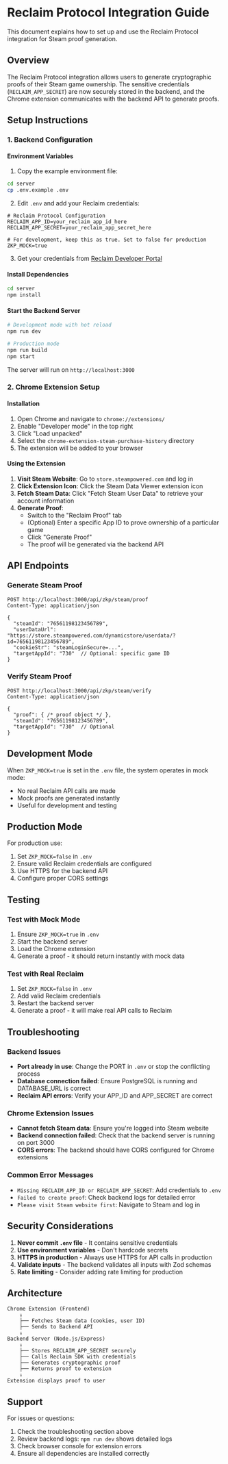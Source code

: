 # Reclaim Protocol Integration Guide

This document explains how to set up and use the Reclaim Protocol integration for Steam proof generation.

## Overview

The Reclaim Protocol integration allows users to generate cryptographic proofs of their Steam game ownership. The sensitive credentials (`RECLAIM_APP_SECRET`) are now securely stored in the backend, and the Chrome extension communicates with the backend API to generate proofs.

## Setup Instructions

### 1. Backend Configuration

#### Environment Variables

1. Copy the example environment file:
```bash
cd server
cp .env.example .env
```

2. Edit `.env` and add your Reclaim credentials:
```env
# Reclaim Protocol Configuration
RECLAIM_APP_ID=your_reclaim_app_id_here
RECLAIM_APP_SECRET=your_reclaim_app_secret_here

# For development, keep this as true. Set to false for production
ZKP_MOCK=true
```

3. Get your credentials from [Reclaim Developer Portal](https://dev.reclaimprotocol.org/)

#### Install Dependencies

```bash
cd server
npm install
```

#### Start the Backend Server

```bash
# Development mode with hot reload
npm run dev

# Production mode
npm run build
npm start
```

The server will run on `http://localhost:3000`

### 2. Chrome Extension Setup

#### Installation

1. Open Chrome and navigate to `chrome://extensions/`
2. Enable "Developer mode" in the top right
3. Click "Load unpacked"
4. Select the `chrome-extension-steam-purchase-history` directory
5. The extension will be added to your browser

#### Using the Extension

1. **Visit Steam Website**: Go to `store.steampowered.com` and log in
2. **Click Extension Icon**: Click the Steam Data Viewer extension icon
3. **Fetch Steam Data**: Click "Fetch Steam User Data" to retrieve your account information
4. **Generate Proof**:
   - Switch to the "Reclaim Proof" tab
   - (Optional) Enter a specific App ID to prove ownership of a particular game
   - Click "Generate Proof"
   - The proof will be generated via the backend API

## API Endpoints

### Generate Steam Proof
```http
POST http://localhost:3000/api/zkp/steam/proof
Content-Type: application/json

{
  "steamId": "76561198123456789",
  "userDataUrl": "https://store.steampowered.com/dynamicstore/userdata/?id=76561198123456789",
  "cookieStr": "steamLoginSecure=...",
  "targetAppId": "730"  // Optional: specific game ID
}
```

### Verify Steam Proof
```http
POST http://localhost:3000/api/zkp/steam/verify
Content-Type: application/json

{
  "proof": { /* proof object */ },
  "steamId": "76561198123456789",
  "targetAppId": "730"  // Optional
}
```

## Development Mode

When `ZKP_MOCK=true` is set in the `.env` file, the system operates in mock mode:
- No real Reclaim API calls are made
- Mock proofs are generated instantly
- Useful for development and testing

## Production Mode

For production use:
1. Set `ZKP_MOCK=false` in `.env`
2. Ensure valid Reclaim credentials are configured
3. Use HTTPS for the backend API
4. Configure proper CORS settings

## Testing

### Test with Mock Mode

1. Ensure `ZKP_MOCK=true` in `.env`
2. Start the backend server
3. Load the Chrome extension
4. Generate a proof - it should return instantly with mock data

### Test with Real Reclaim

1. Set `ZKP_MOCK=false` in `.env`
2. Add valid Reclaim credentials
3. Restart the backend server
4. Generate a proof - it will make real API calls to Reclaim

## Troubleshooting

### Backend Issues

- **Port already in use**: Change the PORT in `.env` or stop the conflicting process
- **Database connection failed**: Ensure PostgreSQL is running and DATABASE_URL is correct
- **Reclaim API errors**: Verify your APP_ID and APP_SECRET are correct

### Chrome Extension Issues

- **Cannot fetch Steam data**: Ensure you're logged into Steam website
- **Backend connection failed**: Check that the backend server is running on port 3000
- **CORS errors**: The backend should have CORS configured for Chrome extensions

### Common Error Messages

- `Missing RECLAIM_APP_ID or RECLAIM_APP_SECRET`: Add credentials to `.env`
- `Failed to create proof`: Check backend logs for detailed error
- `Please visit Steam website first`: Navigate to Steam and log in

## Security Considerations

1. **Never commit `.env` file** - It contains sensitive credentials
2. **Use environment variables** - Don't hardcode secrets
3. **HTTPS in production** - Always use HTTPS for API calls in production
4. **Validate inputs** - The backend validates all inputs with Zod schemas
5. **Rate limiting** - Consider adding rate limiting for production

## Architecture

```
Chrome Extension (Frontend)
    ↓
    ├── Fetches Steam data (cookies, user ID)
    ├── Sends to Backend API
    ↓
Backend Server (Node.js/Express)
    ↓
    ├── Stores RECLAIM_APP_SECRET securely
    ├── Calls Reclaim SDK with credentials
    ├── Generates cryptographic proof
    ├── Returns proof to extension
    ↓
Extension displays proof to user
```

## Support

For issues or questions:
1. Check the troubleshooting section above
2. Review backend logs: `npm run dev` shows detailed logs
3. Check browser console for extension errors
4. Ensure all dependencies are installed correctly